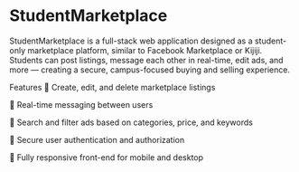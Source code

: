 # StudentMarketplace
StudentMarketplace is a full-stack web application designed as a student-only marketplace platform, similar to Facebook Marketplace or Kijiji. Students can post listings, message each other in real-time, edit ads, and more — creating a secure, campus-focused buying and selling experience.

Features
🛒 Create, edit, and delete marketplace listings

💬 Real-time messaging between users

🔎 Search and filter ads based on categories, price, and keywords

🔐 Secure user authentication and authorization

📱 Fully responsive front-end for mobile and desktop
